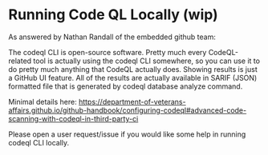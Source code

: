 # Running Code QL Locally (wip)

As answered by Nathan Randall of the embedded github team:

The codeql CLI is open-source software. Pretty much every CodeQL-related tool is actually using the codeql CLI somewhere, so you can use it to do pretty much anything that CodeQL actually does. Showing results is just a GitHub UI feature. All of the results are actually available in SARIF (JSON) formatted file that is generated by codeql database analyze command.

Minimal details here:
https://department-of-veterans-affairs.github.io/github-handbook/configuring-codeql#advanced-code-scanning-with-codeql-in-third-party-ci

Please open a user request/issue if you would like some help in running codeql CLI locally.
